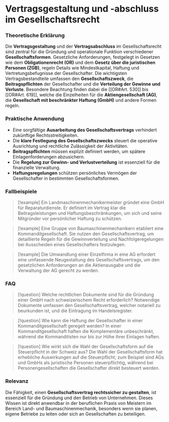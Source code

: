 # Vertragsgestaltung und -abschluss im Gesellschaftsrecht

### Theoretische Erklärung
Die **Vertragsgestaltung** und der **Vertragsabschluss** im Gesellschaftsrecht sind zentral für die Gründung und operationale Funktion verschiedener **Gesellschaftsformen**. Gesetzliche Anforderungen, festgelegt in Gesetzen wie dem **Obligationenrecht (OR)** und dem **Gesetz über die juristischen Personen (ZGB)**, regeln Details wie Mindestkapital, Haftung und Vertretungsbefugnisse der Gesellschafter. Die wichtigsten Vertragsbestandteile umfassen den **Gesellschaftszweck**, die **Beitragspflichten** der Gesellschafter und die **Verteilung der Gewinne und Verluste**. Besondere Beachtung finden dabei die [[OR#Art. 530]] bis [[OR#Art. 619]], welche die Einzelheiten für die **Aktiengesellschaft (AG)**, die **Gesellschaft mit beschränkter Haftung (GmbH)** und andere Formen regeln.

### Praktische Anwendung
- Eine sorgfältige **Ausarbeitung des Gesellschaftsvertrags** verhindert zukünftige Rechtsstreitigkeiten.
- Die **klare Festlegung des Gesellschaftszwecks** steuert die operative Ausrichtung und rechtliche Zulässigkeit der Aktivitäten.
- **Beitragspflichten** müssen explizit definiert werden, um spätere Einlagenforderungen abzusichern.
- Die **Regelung zur Gewinn- und Verlustverteilung** ist essenziell für die finanzielle Verwaltung.
- **Haftungsregelungen** schützen persönliches Vermögen der Gesellschafter in bestimmten Gesellschaftsformen.

### Fallbeispiele
>[!example] Ein Landmaschinenmechanikermeister gründet eine GmbH für Reparaturdienste. Er definiert im Vertrag klar die Beitragsleistungen und Haftungsbeschränkungen, um sich und seine Mitgründer vor persönlicher Haftung zu schützen.

>[!example] Eine Gruppe von Baumaschinenmechanikern etabliert eine Kommanditgesellschaft. Sie nutzen den Gesellschaftsvertrag, um detaillierte Regeln für die Gewinnverteilung und Nachfolgeregelungen bei Ausscheiden eines Gesellschafters festzulegen.

>[!example] Die Umwandlung einer Einzelfirma in eine AG erfordert eine umfassende Neugestaltung des Gesellschaftsvertrags, um den gesetzlichen Anforderungen an die Aktienausgabe und die Verwaltung der AG gerecht zu werden.

### FAQ
>[!question] Welche rechtlichen Dokumente sind für die Gründung einer GmbH nach schweizerischem Recht erforderlich?
>Notwendige Dokumente umfassen den Gesellschaftsvertrag, welcher notariell zu beurkunden ist, und die Eintragung im Handelsregister.

>[!question] Wie kann die Haftung der Gesellschafter in einer Kommanditgesellschaft geregelt werden?
>In einer Kommanditgesellschaft haften die Komplementäre unbeschränkt, während die Kommanditisten nur bis zur Höhe ihrer Einlagen haften.

>[!question] Wie wirkt sich die Wahl der Gesellschaftsform auf die Steuerpflicht in der Schweiz aus?
>Die Wahl der Gesellschaftsform hat erhebliche Auswirkungen auf die Steuerpflicht; zum Beispiel sind AGs und GmbHs als juristische Personen steuerpflichtig, während bei Personengesellschaften die Gesellschafter direkt besteuert werden.

### Relevanz
Die Fähigkeit, einen **Gesellschaftsvertrag rechtssicher zu gestalten**, ist essenziell für die Gründung und den Betrieb von Unternehmen. Dieses Wissen ist direkt anwendbar in der beruflichen Praxis von Meistern im Bereich Land- und Baumaschinenmechanik, besonders wenn sie planen, eigene Betriebe zu leiten oder sich an Gesellschaften zu beteiligen.